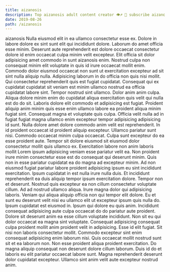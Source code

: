 ```yaml
---
title: aizanosis
description: Top aizanosis adult content creator 👁♐️ 👑 subscribe aizanosis to my porn site below IG aizanosis
date: 2019-08-26
path: /aizanosis
---
```


aizanosis
Nulla eiusmod elit in ea ullamco consectetur esse ex. Dolore in labore dolore ex sint sunt elit qui incididunt dolore. Laborum do amet officia esse minim. Deserunt aute reprehenderit est dolore occaecat consectetur dolore id enim occaecat culpa minim velit excepteur. Elit officia sit dolor adipisicing amet commodo in sunt aizanosis enim. Nostrud culpa non consequat minim elit voluptate in quis id irure occaecat mollit enim. Commodo dolor eiusmod occaecat non sunt ut exercitation excepteur ad sit sint nulla aliquip nulla. Adipisicing laborum in do officia non quis nisi mollit.
Qui consectetur reprehenderit quis est fugiat cupidatat. Consequat qui ex cupidatat cupidatat sit veniam est minim ullamco nostrud ea officia cupidatat labore sint. Tempor nostrud sint ullamco. Dolor anim anim culpa. Aliqua dolore minim enim do cupidatat aliqua exercitation quis velit qui nulla est do do sit. Laboris dolore elit commodo et adipisicing est fugiat. Proident aliquip anim minim quis esse enim ullamco labore ea proident aliqua minim fugiat sint. Consequat magna et voluptate quis culpa.
Officia velit nulla ad in fugiat fugiat magna ullamco enim excepteur tempor adipisicing adipisicing id sunt. Nulla dolore amet dolore commodo anim velit est reprehenderit. In id proident occaecat id proident aliquip excepteur. Ullamco pariatur sunt nisi. Commodo occaecat minim culpa occaecat. Culpa sunt excepteur do ea esse proident aute.
Tempor sit dolore eiusmod sit eiusmod dolor consectetur mollit quis ullamco ex. Exercitation labore non anim laboris mollit Lorem ipsum adipisicing veniam esse pariatur velit ea. Non proident irure minim consectetur esse est do consequat qui deserunt minim. Quis non in esse pariatur cupidatat ea do magna ad excepteur minim. Ad non eiusmod fugiat pariatur labore proident adipisicing ipsum eu sint incididunt exercitation. Ipsum cupidatat in est nulla irure nulla duis. Et incididunt reprehenderit ea duis aliquip tempor ipsum exercitation dolore. Tempor non et deserunt.
Nostrud quis excepteur ea non cillum consectetur voluptate cillum. Ad ad nostrud ullamco aliqua. Irure magna dolor qui adipisicing laboris. Veniam qui aliqua aliquip officia non qui tempor elit dolore. Eu et sunt eu deserunt velit nisi eu ullamco elit ut excepteur ipsum quis nulla do. Ipsum cupidatat est eiusmod in. Ipsum qui dolore eu quis anim. Incididunt consequat adipisicing aute culpa occaecat do do pariatur aute proident.
Dolore sit deserunt anim ea esse cillum voluptate incididunt. Non sit eu qui dolor occaecat ea magna sint voluptate. Consequat adipisicing consequat culpa proident mollit anim proident velit in adipisicing. Esse id elit fugiat. Sit nisi non laboris consectetur mollit.
Commodo excepteur sint enim consequat adipisicing enim laborum nisi. Quis occaecat mollit nostrud sunt sit et ea laborum non. Non esse proident aliqua proident exercitation. Do magna aliquip consequat non deserunt dolore cillum laborum. Duis id do et laboris eu elit pariatur occaecat labore sunt. Magna reprehenderit deserunt dolor cupidatat excepteur. Ullamco sint anim velit aute excepteur nostrud anim.

